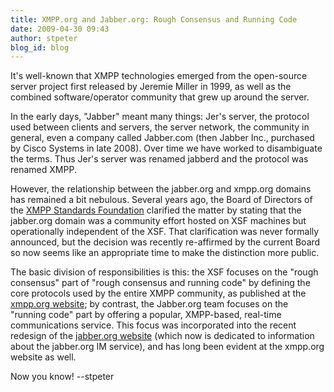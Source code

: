```yaml
---
title: XMPP.org and Jabber.org: Rough Consensus and Running Code
date: 2009-04-30 09:43
author: stpeter
blog_id: blog
---
```


It's well-known that XMPP technologies emerged from the open-source server project first released by Jeremie Miller in 1999, as well as the combined software/operator community that grew up around the server.

In the early days, "Jabber" meant many things: Jer's server, the protocol used between clients and servers, the server network, the community in general, even a company called Jabber.com (then Jabber Inc., purchased by Cisco Systems in late 2008). Over time we have worked to disambiguate the terms. Thus Jer's server was renamed jabberd and the protocol was renamed XMPP.

However, the relationship between the jabber.org and xmpp.org domains has remained a bit nebulous. Several years ago, the Board of Directors of the [XMPP Standards Foundation](https://xmpp.org/xsf/) clarified the matter by stating that the jabber.org domain was a community effort hosted on XSF machines but operationally independent of the XSF. That clarification was never formally announced, but the decision was recently re-affirmed by the current Board so now seems like an appropriate time to make the distinction more public.

The basic division of responsibilities is this: the XSF focuses on the "rough consensus" part of "rough consensus and running code" by defining the core protocols used by the entire XMPP community, as published at the [xmpp.org website](https://xmpp.org/); by contrast, the Jabber.org team focuses on the "running code" part by offering a popular, XMPP-based, real-time communications service. This focus was incorporated into the recent redesign of the [jabber.org website](http://www.jabber.org/) (which now is dedicated to information about the jabber.org IM service), and has long been evident at the xmpp.org website as well.

Now you know!
--stpeter
